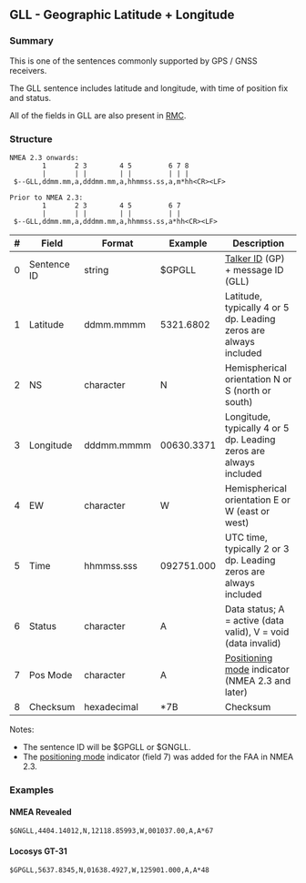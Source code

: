 ## GLL - Geographic Latitude + Longitude

### Summary

This is one of the sentences commonly supported by GPS / GNSS receivers.

The GLL sentence includes latitude and longitude, with time of position fix and status.

All of the fields in GLL are also present in [RMC](rmc.md).



### Structure

```
NMEA 2.3 onwards:
        1       2 3        4 5         6 7 8
        |       | |        | |         | | |
 $--GLL,ddmm.mm,a,dddmm.mm,a,hhmmss.ss,a,m*hh<CR><LF>

Prior to NMEA 2.3:
        1       2 3        4 5         6 7
        |       | |        | |         | |
 $--GLL,ddmm.mm,a,dddmm.mm,a,hhmmss.ss,a*hh<CR><LF>
```

| #    | Field       | Format      | Example    | Description                                                  |
| ---- | ----------- | ----------- | ---------- | ------------------------------------------------------------ |
| 0    | Sentence ID | string      | $GPGLL     | [Talker ID](../lookups/talker-id.md) (GP) + message ID (GLL) |
| 1    | Latitude    | ddmm.mmmm   | 5321.6802  | Latitude, typically 4 or 5 dp. Leading zeros are always included |
| 2    | NS          | character   | N          | Hemispherical orientation N or S (north or south)            |
| 3    | Longitude   | dddmm.mmmm  | 00630.3371 | Longitude, typically 4 or 5 dp. Leading zeros are always included |
| 4    | EW          | character   | W          | Hemispherical orientation E or W (east or west)              |
| 5    | Time        | hhmmss.sss  | 092751.000 | UTC time, typically 2 or 3 dp. Leading zeros are always included |
| 6    | Status      | character   | A          | Data status; A = active (data valid), V = void (data invalid) |
| 7    | Pos Mode    | character   | A          | [Positioning mode](../lookups/pos-mode.md) indicator (NMEA 2.3 and later) |
| 8    | Checksum    | hexadecimal | \*7B       | Checksum                                                     |

Notes:

- The sentence ID will be $GPGLL or $GNGLL.
- The [positioning mode](../lookups/pos-mode.md) indicator (field 7) was added for the FAA in NMEA 2.3.



### Examples

#### NMEA Revealed

```
$GNGLL,4404.14012,N,12118.85993,W,001037.00,A,A*67
```

#### Locosys GT-31

```
$GPGLL,5637.8345,N,01638.4927,W,125901.000,A,A*48
```
